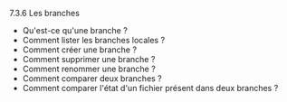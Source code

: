 7.3.6 Les branches 
- Qu'est-ce qu'une branche ?
- Comment lister les branches locales ?
- Comment créer une branche ?
- Comment supprimer une branche ?
- Comment renommer une branche ?
- Comment comparer deux branches ?
- Comment comparer l'état d'un fichier présent dans deux branches ?
